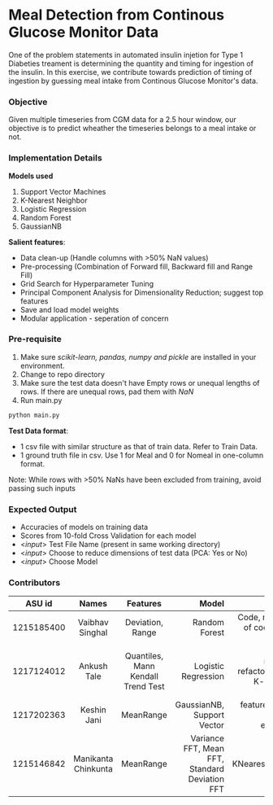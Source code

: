 # Meal Detection from Continous Glucose Monitor Data

One of the problem statements in automated insulin injetion for Type 1 Diabeties treament is determining the quantity and timing for ingestion of the insulin. In this exercise, we contribute towards prediction of timing of ingestion by guessing meal intake from Continous Glucose Monitor's data.


### Objective
Given multiple timeseries from CGM data for a 2.5 hour window, our objective is to predict wheather the timeseries belongs to a meal intake or not.


### Implementation Details

**Models used**
1. Support Vector Machines
2. K-Nearest Neighbor
3. Logistic Regression
4. Random Forest
5. GaussianNB

**Salient features**:
- Data clean-up (Handle columns with >50% NaN values)
- Pre-processing (Combination of Forward fill, Backward fill and Range Fill)
- Grid Search for Hyperparameter Tuning
- Principal Component Analysis for Dimensionality Reduction; suggest top features
- Save and load model weights
- Modular application - seperation of concern


### Pre-requisite
1. Make sure _scikit-learn, pandas, numpy and pickle_ are installed in your environment.
2. Change to repo directory
3. Make sure the test data doesn't have Empty rows or unequal lengths of rows. If there are unequal rows, pad them with _NaN_
4. Run main.py
```python
python main.py
```

**Test Data format**:
- 1 csv file with similar structure as that of train data. Refer to Train Data.
- 1 ground truth file in csv. Use 1 for Meal and 0 for Nomeal in one-column format.

Note: While rows with >50% NaNs have been excluded from training, avoid passing such inputs


### Expected Output
- Accuracies of models on training data
- Scores from 10-fold Cross Validation for each model
- <_input_> Test File Name (present in same working directory)
- <_input_> Choose to reduce dimensions of test data (PCA: Yes or No)
- <_input_> Choose Model


### Contributors

|ASU id | Names        | Features           | Model  | Work |
| -----| :-------------: |:-------------:| -----:| -----:|
|1215185400| Vaibhav Singhal      | Deviation, Range | Random Forest | Code, modularity of code, testing script |
|1217124012| Ankush Tale      | Quantiles, Mann Kendall Trend Test      |   Logistic Regression | Accuracy measures, refactoring code, K-fold Cross Validation |
|1217202363| Keshin Jani | MeanRange |    GaussianNB, Support Vector | feature function, feature exploration |
|1215146842| Manikanta Chinkunta | MeanRange |   Variance FFT, Mean FFT, Standard Deviation FFT|  KNearestNeighbor | Feature function |
